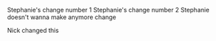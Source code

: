 Stephanie's change number 1
Stephanie's change number 2
Stephanie doesn't wanna make anymore change

Nick changed this
